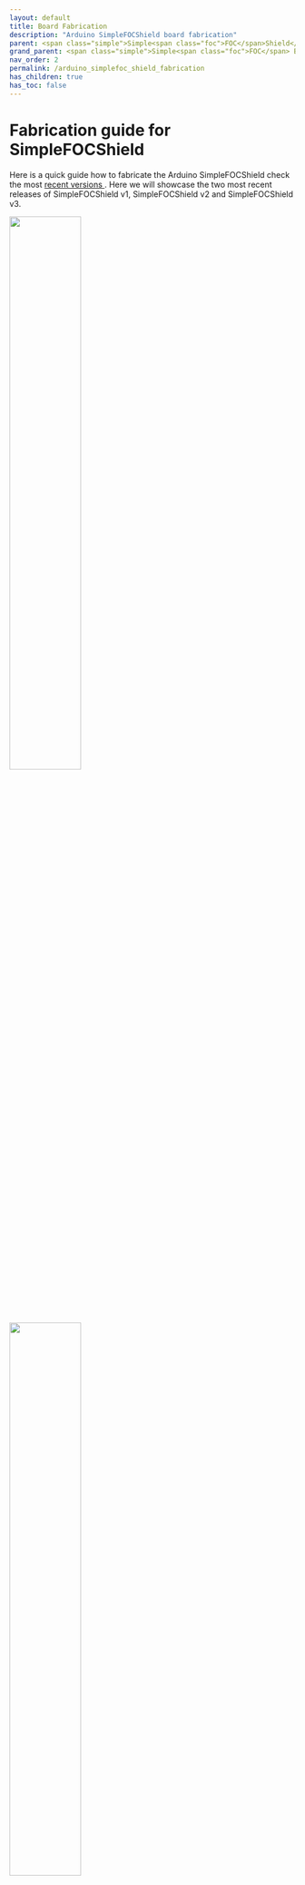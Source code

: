 ```yaml
---
layout: default
title: Board Fabrication
description: "Arduino SimpleFOCShield board fabrication"
parent: <span class="simple">Simple<span class="foc">FOC</span>Shield</span>
grand_parent: <span class="simple">Simple<span class="foc">FOC</span> Boards</span>
nav_order: 2
permalink: /arduino_simplefoc_shield_fabrication
has_children: true
has_toc: false
---
```

# Fabrication guide for <span class="simple">Simple<span class="foc">FOC</span>Shield</span> 
Here is a quick guide how to fabricate the Arduino <span class="simple">Simple<span class="foc">FOC</span>Shield</span> check the most [recent versions <i class="fa fa-tag"></i>](https://github.com/simplefoc/Arduino-SimpleFOCShield/releases). Here we will showcase the two most recent releases of <span class="simple">Simple<span class="foc">FOC</span>Shield</span> v1, <span class="simple">Simple<span class="foc">FOC</span>Shield</span> v2 and <span class="simple">Simple<span class="foc">FOC</span>Shield</span> v3.
    
<div class="image_icon width30" >
    <a href="arduino_simplefoc_shield_fabrication_v1" >
        <img style="width:50%;display:inline" src="https://raw.githubusercontent.com/simplefoc/Arduino-SimpleFOCShield/v1.3.3/images/top.png" > <img style="width:50%;display:inline" src="https://raw.githubusercontent.com/simplefoc/Arduino-SimpleFOCShield/v1.3.3/images/bottom.png" >
        <i class="fa fa-external-link-square fa-2x"></i>
        <p> <span class="simple">Simple<span class="foc">FOC</span>Shield</span> v1</p>
    </a>
</div>

<div class="image_icon width30" >
    <a href="arduino_simplefoc_shield_fabrication_v2" >
        <img style="width:50%;display:inline" src="https://raw.githubusercontent.com/simplefoc/Arduino-SimpleFOCShield/v2.0.4/images/top.png" > <img style="width:50%;display:inline" src="https://raw.githubusercontent.com/simplefoc/Arduino-SimpleFOCShield/v2.0.4/images/bottom.png" >
        <i class="fa fa-external-link-square fa-2x"></i>
        <p > <span class="simple">Simple<span class="foc">FOC</span>Shield</span> v2</p>
    </a>
</div>

<div class="image_icon width30" >
    <a href="arduino_simplefoc_shield_fabrication_v3" >
        <img style="margin-left:3%;margin-right:3%;width:42%;display:inline" src="https://raw.githubusercontent.com/simplefoc/Arduino-SimpleFOCShield/v3.2/images/top.png" > <img style="margin-left:3%;margin-right:3%;width:42%;display:inline" src="https://raw.githubusercontent.com/simplefoc/Arduino-SimpleFOCShield/v3.2/images/bottom.png" >
        <i class="fa fa-external-link-square fa-2x"></i>
        <p > <span class="simple">Simple<span class="foc">FOC</span>Shield</span> v3</p>
    </a>
</div>

## Board releases
To check the release timeline, click [here](https://github.com/simplefoc/Arduino-SimpleFOCShield/releases) 

Version  |link | Release date | Comment
----- | ----- | ---- | ----
*Simple**FOC**Shield* **v1.3** |[release v1.3](https://github.com/simplefoc/Arduino-SimpleFOCShield/releases/tag/v1.3) | 04/20 | Inital release
*Simple**FOC**Shield* v1.3.1 | [release v1.3.1](https://github.com/simplefoc/Arduino-SimpleFOCShield/releases/tag/v1.3.1) | 07/20 | added Nucleo stacking support
*Simple**FOC**Shield* v1.3.2 |[release v1.3.2](https://github.com/simplefoc/Arduino-SimpleFOCShield/releases/tag/v1.3.2) | 09/20 | added I2C pullups
*Simple**FOC**Shield* v1.3.3 |[release v1.3.3](https://github.com/simplefoc/Arduino-SimpleFOCShield/releases/tag/v1.3.3) | 12/20 | adapted L6234 circuit + full Arduino header
*Simple**FOC**Shield* **v2.0** |[release v2.0](https://github.com/simplefoc/Arduino-SimpleFOCShield/releases/tag/v2.0) | 01/21 | - 3A in-line current sensing <br>- 5V regulator <br>- new pinout for hardware config 
*Simple**FOC**Shield* v2.0.1 |[release v2.0.1](https://github.com/simplefoc/Arduino-SimpleFOCShield/releases/tag/v2.0.1) | 01/21 | - reduced via size <br> - configurable range
*Simple**FOC**Shield* v2.0.2 |[release v2.0.2](https://github.com/simplefoc/Arduino-SimpleFOCShield/releases/tag/v2.0.2) | 02/21 | replaced 7805(connected to 5V) with 78M08 (connected to VIN) to be compatible with stm32 Nucleo-64
*Simple**FOC**Shield* v2.0.3 |[release v2.0.3](https://github.com/simplefoc/Arduino-SimpleFOCShield/releases/tag/v2.0.3) | 03/21 | - Shortened the lines from ADC to current sense <br> - Typo fix : underside label switched phase A and phase B
*Simple**FOC**Shield* v2.0.4 |[release v2.0.4](https://github.com/simplefoc/Arduino-SimpleFOCShield/releases/tag/v2.0.4) | 09/21 | - Pullup config simplified <br> - Max input voltage 35V <br> - removed CAP2 for a CL1 <br> - Easy EDA version of the project
*Simple**FOC**Shield* v3.1 |release v3.1 | 10/22 | - Complete redesign <br> - Transition to DRV8313 <br> - Transition to ACS712 <br> - Smaller footprint: 56mm x 53mm<br> - Fault and reset pins exposed (optional) <br> - Fault led indication <br>- Fully developed using EasyEDA
*Simple**FOC**Shield* **v3.2** |[release v3.2](https://github.com/simplefoc/Arduino-SimpleFOCShield/releases/tag/v2.0.4) | 04/24 | - Official release <br> - Resolved the bug [#9](https://github.com/simplefoc/Arduino-SimpleFOCShield/issues/9)



## Fully assembled versions
Order your own fully tested and assembled Arduino <span class="simple">Simple<span class="foc">FOC</span>Shield</span>  from our [shop](https://simplefoc.com/simplefoc_shield_product).


